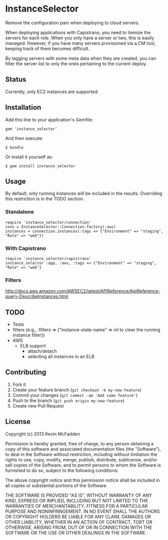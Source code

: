# InstanceSelector

Remove the configuration pain when deploying to cloud servers.

When deploying applications with Capistrano, you need to itemize the servers for each role.  When you only have a server or two, this is easily managed. However, if you have many servers provisioned via a CM tool, keeping track of them becomes difficult.

By tagging servers with some meta data when they are created, you can filter
the server list to only the ones pertaining to the current deploy.

## Status

Currently, only EC2 instances are supported.

## Installation

Add this line to your application's Gemfile:

    gem 'instance_selector'

And then execute:

    $ bundle

Or install it yourself as:

    $ gem install instance_selector

## Usage

By default, only running instances will be included in the results.  Overriding this restriction is in the TODO section.

### Standalone

    require 'instance_selector/connection'
    conn = InstanceSelector::Connection.factory(:aws)
    instances = connection.instances(:tags => {"Environment" => "staging", "Role" => "web"})

### With Capistrano

    require 'instance_selector/capistrano'
    instance_selector :app, :aws, :tags => {"Environment" => "staging", "Role" => "web"}

### Filters

http://docs.aws.amazon.com/AWSEC2/latest/APIReference/ApiReference-query-DescribeInstances.html

## TODO

- Tests
- filters (e.g., :filters => {"instance-state-name" => nil to clear the running instance filter})
- AWS
  - ELB support
    - attach/detach
    - selecting all instances in an ELB

## Contributing

1. Fork it
2. Create your feature branch (`git checkout -b my-new-feature`)
3. Commit your changes (`git commit -am 'Add some feature'`)
4. Push to the branch (`git push origin my-new-feature`)
5. Create new Pull Request

## License

Copyright (c) 2013 Kevin McFadden

Permission is hereby granted, free of charge, to any person obtaining a copy
of this software and associated documentation files (the "Software"), to deal
in the Software without restriction, including without limitation the rights
to use, copy, modify, merge, publish, distribute, sublicense, and/or sell
copies of the Software, and to permit persons to whom the Software is
furnished to do so, subject to the following conditions:

The above copyright notice and this permission notice shall be included in all
copies or substantial portions of the Software.

THE SOFTWARE IS PROVIDED "AS IS", WITHOUT WARRANTY OF ANY KIND, EXPRESS OR
IMPLIED, INCLUDING BUT NOT LIMITED TO THE WARRANTIES OF MERCHANTABILITY,
FITNESS FOR A PARTICULAR PURPOSE AND NONINFRINGEMENT. IN NO EVENT SHALL THE
AUTHORS OR COPYRIGHT HOLDERS BE LIABLE FOR ANY CLAIM, DAMAGES OR OTHER
LIABILITY, WHETHER IN AN ACTION OF CONTRACT, TORT OR OTHERWISE, ARISING FROM,
OUT OF OR IN CONNECTION WITH THE SOFTWARE OR THE USE OR OTHER DEALINGS IN THE
SOFTWARE.
